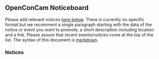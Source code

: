 ## OpenConCam Noticeboard

Please add relevant notices [here
below](https://github.com/OpenConCam/OpenConCam/blob/master/noticeboard.md). There
is currently no specific format but we recomment a single paragraph
starting with the data of the notice or event you want to promote, a
short description including location and a link. Please assure that
recent events/notices come at the top of the list. The syntax of this
document is
[markdown](https://guides.github.com/features/mastering-markdown/).

### Notices

